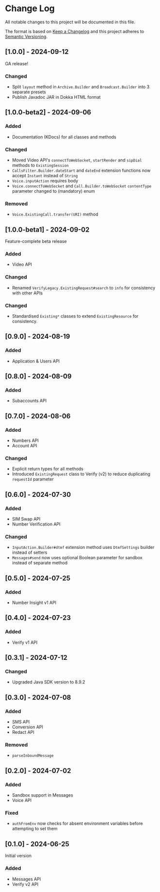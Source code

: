 # Change Log
All notable changes to this project will be documented in this file.

The format is based on [Keep a Changelog](http://keepachangelog.com/)
and this project adheres to [Semantic Versioning](http://semver.org/).

## [1.0.0] - 2024-09-12
GA release!

### Changed
- Split `layout` method in `Archive.Builder` and `Broadcast.Builder` into 3 separate presets
- Publish Javadoc JAR in Dokka HTML format

## [1.0.0-beta2] - 2024-09-06

### Added
- Documentation (KDocs) for all classes and methods

### Changed
- Moved Video API's `connectToWebSocket`, `startRender` and `sipDial` methods to `ExistingSession`
- `CallsFilter.Builder.dateStart` and `dateEnd` extension functions now accept `Instant` instead of `String`
- `Voice.inputAction` requires body
- `Voice.connectToWebSocket` and `Call.Builder.toWebSocket` `contentType` parameter changed to (mandatory) enum

### Removed
- `Voice.ExistingCall.transfer(URI)` method

## [1.0.0-beta1] - 2024-09-02
Feature-complete beta release

### Added
- Video API

### Changed
- Renamed `VerifyLegacy.ExistingRequest#search` to `info` for consistency with other APIs

### Changed
- Standardised `Existing*` classes to extend `ExistingResource` for consistency.

## [0.9.0] - 2024-08-19

### Added
- Application & Users API

## [0.8.0] - 2024-08-09

### Added
- Subaccounts API

## [0.7.0] - 2024-08-06

### Added
- Numbers API
- Account API

### Changed
- Explicit return types for all methods
- Introduced `ExistingRequest` class to Verify (v2) to reduce duplicating `requestId` parameter

## [0.6.0] - 2024-07-30

### Added
- SIM Swap API
- Number Verification API

### Changed
- `InputAction.Builder#dtmf` extension method uses `DtmfSettings` builder instead of setters
- `Messages#send` now uses optional Boolean parameter for sandbox instead of separate method

## [0.5.0] - 2024-07-25

### Added
- Number Insight v1 API

## [0.4.0] - 2024-07-23

### Added
- Verify v1 API

## [0.3.1] - 2024-07-12

### Changed
- Upgraded Java SDK version to 8.9.2

## [0.3.0] - 2024-07-08

### Added
- SMS API
- Conversion API
- Redact API

### Removed
- `parseInboundMessage`

## [0.2.0] - 2024-07-02

### Added
- Sandbox support in Messages
- Voice API

### Fixed
- `authFromEnv` now checks for absent environment variables before attempting to set them

## [0.1.0] - 2024-06-25
Initial version

### Added
- Messages API
- Verify v2 API
